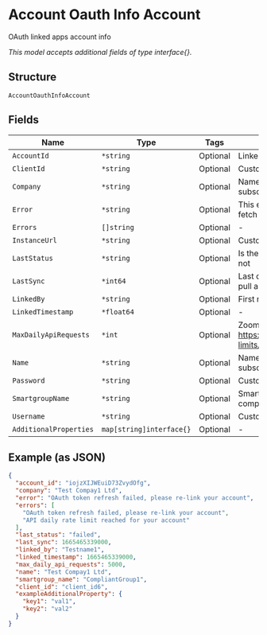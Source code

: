 
# Account Oauth Info Account

OAuth linked apps account info

*This model accepts additional fields of type interface{}.*

## Structure

`AccountOauthInfoAccount`

## Fields

| Name | Type | Tags | Description |
|  --- | --- | --- | --- |
| `AccountId` | `*string` | Optional | Linked app(zoom/teams/intune) account id |
| `ClientId` | `*string` | Optional | Customer account Client ID |
| `Company` | `*string` | Optional | Name of the company whose account mist has subscribed to |
| `Error` | `*string` | Optional | This error is provided when the account fails to fetch token/data |
| `Errors` | `[]string` | Optional | - |
| `InstanceUrl` | `*string` | Optional | Customer account instance URL |
| `LastStatus` | `*string` | Optional | Is the last data pull for account is successful or not |
| `LastSync` | `*int64` | Optional | Last data pull timestamp, background jobs that pull account data |
| `LinkedBy` | `*string` | Optional | First name of the user who linked the account |
| `LinkedTimestamp` | `*float64` | Optional | - |
| `MaxDailyApiRequests` | `*int` | Optional | Zoom daily api request quota, https://developers.zoom.us/docs/api/rest/rate-limits/ |
| `Name` | `*string` | Optional | Name of the company whose account mist has subscribed to |
| `Password` | `*string` | Optional | Customer account password instance URL |
| `SmartgroupName` | `*string` | Optional | Smart group membership for determining compliance status |
| `Username` | `*string` | Optional | Customer account username |
| `AdditionalProperties` | `map[string]interface{}` | Optional | - |

## Example (as JSON)

```json
{
  "account_id": "iojzXIJWEuiD73ZvydOfg",
  "company": "Test Compay1 Ltd",
  "error": "OAuth token refresh failed, please re-link your account",
  "errors": [
    "OAuth token refresh failed, please re-link your account",
    "API daily rate limit reached for your account"
  ],
  "last_status": "failed",
  "last_sync": 1665465339000,
  "linked_by": "Testname1",
  "linked_timestamp": 1665465339000,
  "max_daily_api_requests": 5000,
  "name": "Test Compay1 Ltd",
  "smartgroup_name": "CompliantGroup1",
  "client_id": "client_id6",
  "exampleAdditionalProperty": {
    "key1": "val1",
    "key2": "val2"
  }
}
```

